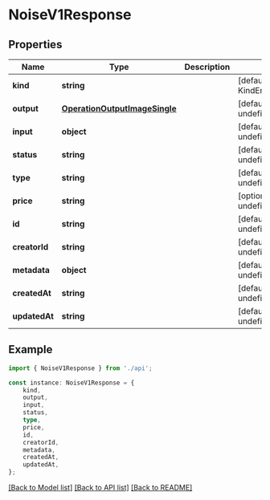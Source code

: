 # NoiseV1Response


## Properties

Name | Type | Description | Notes
------------ | ------------- | ------------- | -------------
**kind** | **string** |  | [default to KindEnum_Operation]
**output** | [**OperationOutputImageSingle**](OperationOutputImageSingle.md) |  | [default to undefined]
**input** | **object** |  | [default to undefined]
**status** | **string** |  | [default to undefined]
**type** | **string** |  | [default to undefined]
**price** | **string** |  | [optional] [default to undefined]
**id** | **string** |  | [default to undefined]
**creatorId** | **string** |  | [default to undefined]
**metadata** | **object** |  | [default to undefined]
**createdAt** | **string** |  | [default to undefined]
**updatedAt** | **string** |  | [default to undefined]

## Example

```typescript
import { NoiseV1Response } from './api';

const instance: NoiseV1Response = {
    kind,
    output,
    input,
    status,
    type,
    price,
    id,
    creatorId,
    metadata,
    createdAt,
    updatedAt,
};
```

[[Back to Model list]](../README.md#documentation-for-models) [[Back to API list]](../README.md#documentation-for-api-endpoints) [[Back to README]](../README.md)
